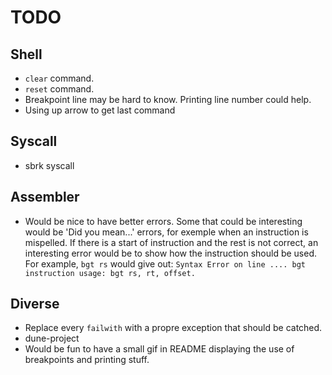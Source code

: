 # TODO

## Shell

* `clear` command.
* `reset` command.
* Breakpoint line may be hard to know. Printing line number could help.
* Using up arrow to get last command

## Syscall

* sbrk syscall

## Assembler

* Would be nice to have better errors.
  Some that could be interesting would be 'Did you mean...' errors, for exemple
  when an instruction is mispelled.
  If there is a start of instruction and the rest is not correct, an interesting
  error would be to show how the instruction should be used.
  For example, ``bgt rs`` would give out:
  ``Syntax Error on line .... bgt instruction usage: bgt rs, rt, offset.``

## Diverse

* Replace every `failwith` with a propre exception that should be catched.
* dune-project
* Would be fun to have a small gif in README displaying the use of breakpoints
  and printing stuff.

